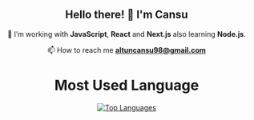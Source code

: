 <h2 align="center">Hello there! 🚀 I'm Cansu</h1>
<div align="center">

 🌱 I’m working with **JavaScript**, **React** and **Next.js** also learning **Node.js**.

 📫 How to reach me **altuncansu98@gmail.com**
<br>
<h1>Most Used Language</h1> 
<a href="https://github.com/Cansualtun" align="left"><img src="https://github-readme-stats.vercel.app/api/top-langs/?username=Cansualtun&langs_count=10&title_color=0891b2&text_color=14b8a6&icon_color=0891b2&bg_color=0f172a&hide_border=true&locale=en&custom_title=Top%20%Languages" alt="Top Languages" /></a>
</div>

